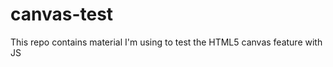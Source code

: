 canvas-test
===========

This repo contains material I'm using to test the HTML5 canvas feature with JS
